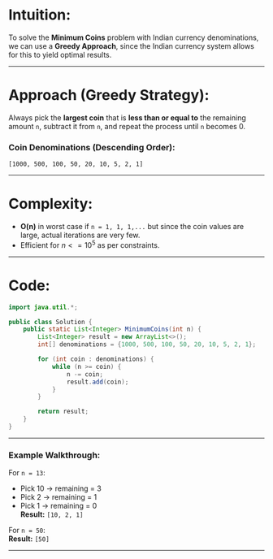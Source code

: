 # Intuition:
To solve the **Minimum Coins** problem with Indian currency denominations, we can use a **Greedy Approach**, since the Indian currency system allows for this to yield optimal results.

---

# Approach (Greedy Strategy):
Always pick the **largest coin** that is **less than or equal to** the remaining amount `n`, subtract it from `n`, and repeat the process until `n` becomes 0.

### Coin Denominations (Descending Order):
`[1000, 500, 100, 50, 20, 10, 5, 2, 1]`

---
# Complexity:
- **O(n)** in worst case if `n = 1, 1, 1,...` but since the coin values are large, actual iterations are very few.
- Efficient for $n <= 10^5$ as per constraints.

---

# Code:

```java
import java.util.*;

public class Solution {
    public static List<Integer> MinimumCoins(int n) {
        List<Integer> result = new ArrayList<>();
        int[] denominations = {1000, 500, 100, 50, 20, 10, 5, 2, 1};

        for (int coin : denominations) {
            while (n >= coin) {
                n -= coin;
                result.add(coin);
            }
        }

        return result;
    }
}
```

---

### **Example Walkthrough:**
For `n = 13`:
- Pick 10 → remaining = 3
- Pick 2 → remaining = 1
- Pick 1 → remaining = 0  
**Result:** `[10, 2, 1]`

For `n = 50`:  
**Result:** `[50]`

---
